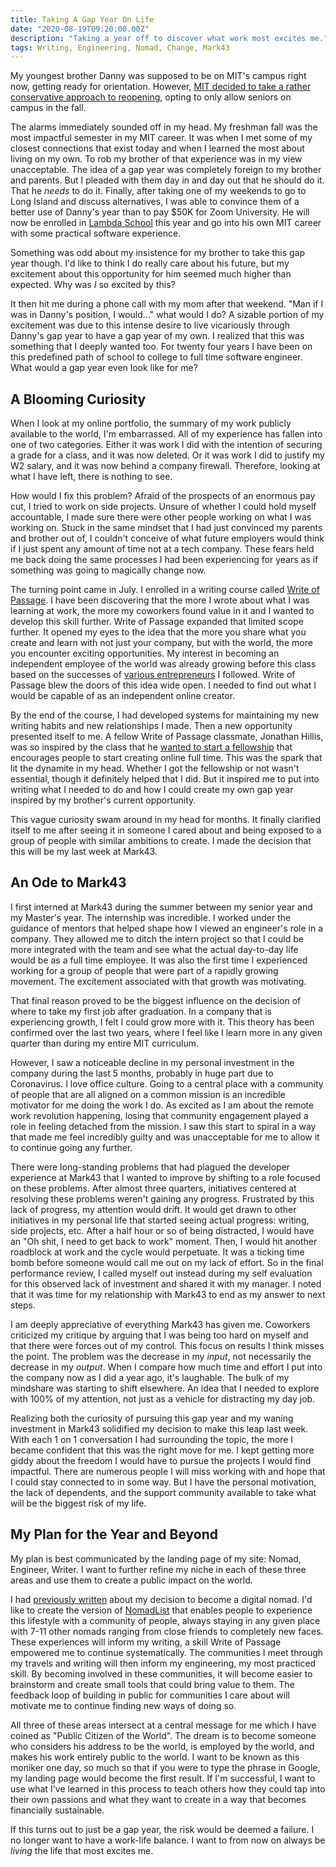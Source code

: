 ```yaml
---
title: Taking A Gap Year On Life
date: "2020-08-19T09:20:00.00Z"
description: "Taking a year off to discover what work most excites me."
tags: Writing, Engineering, Nomad, Change, Mark43
---
```


My youngest brother Danny was supposed to be on MIT's campus right now, getting ready for orientation. However, [MIT decided to take a rather conservative approach to reopening](https://covid19.mit.edu/fall-2020-faq), opting to only allow seniors on campus in the fall. 

The alarms immediately sounded off in my head. My freshman fall was the most impactful semester in my MIT career. It was when I met some of my closest connections that exist today and when I learned the most about living on my own. To rob my brother of that experience was in my view unacceptable. The idea of a gap year was completely foreign to my brother and parents. But I pleaded with them day in and day out that he should do it. That he _needs_ to do it. Finally, after taking one of my weekends to go to Long Island and discuss alternatives, I was able to convince them of a better use of Danny's year than to pay $50K for Zoom University. He will now be enrolled in [Lambda School](https://lambdaschool.com/) this year and go into his own MIT career with some practical software experience.

Something was odd about my insistence for my brother to take this gap year though. I'd like to think I do really care about his future, but my excitement about this opportunity for him seemed much higher than expected. Why was _I_ so excited by this?

It then hit me during a phone call with my mom after that weekend. "Man if I was in Danny's position, I would..." what would I do? A sizable portion of my excitement was due to this intense desire to live vicariously through Danny's gap year to have a gap year of my own. I realized that this was something that I deeply wanted too. For twenty four years I have been on this predefined path of school to college to full time software engineer. What would a gap year even look like for me?

## A Blooming Curiosity

When I look at my online portfolio, the summary of my work publicly available to the world, I'm embarrassed. All of my experience has fallen into one of two categories. Either it was work I did with the intention of securing a grade for a class, and it was now deleted. Or it was work I did to justify my W2 salary, and it was now behind a company firewall. Therefore, looking at what I have left, there is nothing to see.

How would I fix this problem? Afraid of the prospects of an enormous pay cut, I tried to work on side projects. Unsure of whether I could hold myself accountable, I made sure there were other people working on what I was working on. Stuck in the same mindset that I had just convinced my parents and brother out of, I couldn't conceive of what future employers would think if I just spent any amount of time not at a tech company. These fears held me back doing the same processes I had been experiencing for years as if something was going to magically change now.

The turning point came in July. I enrolled in a writing course called [Write of Passage](https://writeofpassage.school/). I have been discovering that the more I wrote about what I was learning at work, the more my coworkers found value in it and I wanted to develop this skill further. Write of Passage expanded that limited scope further. It opened my eyes to the idea that the more you share what you create and learn with not just your company, but with the world, the more you encounter exciting opportunities. My interest in becoming an independent employee of the world was already growing before this class based on the successes of [various entrepreneurs](https://impacttheory.com/episode/marc-lore/) I followed. Write of Passage blew the doors of this idea wide open. I needed to find out what I would be capable of as an independent online creator.

By the end of the course, I had developed systems for maintaining my new writing habits and new relationships I made. Then a new opportunity presented itself to me. A fellow Write of Passage classmate, Jonathan Hillis, was so inspired by the class that he [wanted to start a fellowship](https://www.cooperative-capital.com/fellowship) that encourages people to start creating online full time. This was the spark that lit the dynamite in my head. Whether I got the fellowship or not wasn't essential, though it definitely helped that I did. But it inspired me to put into writing what I needed to do and how I could create my own gap year inspired by my brother's current opportunity.

This vague curiosity swam around in my head for months. It finally clarified itself to me after seeing it in someone I cared about and being exposed to a group of people with similar ambitions to create. I made the decision that this will be my last week at Mark43. 

## An Ode to Mark43

I first interned at Mark43 during the summer between my senior year and my Master's year. The internship was incredible. I worked under the guidance of mentors that helped shape how I viewed an engineer's role in a company. They allowed me to ditch the intern project so that I could be more integrated with the team and see what the actual day-to-day life would be as a full time employee. It was also the first time I experienced working for a group of people that were part of a rapidly growing movement. The excitement associated with that growth was motivating.

That final reason proved to be the biggest influence on the decision of where to take my first job after graduation. In a company that is experiencing growth, I felt I could grow more with it. This theory has been confirmed over the last two years, where I feel like I learn more in any given quarter than during my entire MIT curriculum.

However, I saw a noticeable decline in my personal investment in the company during the last 5 months, probably in huge part due to Coronavirus. I love office culture. Going to a central place with a community of people that are all aligned on a common mission is an incredible motivator for me doing the work I do. As excited as I am about the remote work revolution happening, losing that community engagement played a role in feeling detached from the mission. I saw this start to spiral in a way that made me feel incredibly guilty and was unacceptable for me to allow it to continue going any further.

There were long-standing problems that had plagued the developer experience at Mark43 that I wanted to improve by shifting to a role focused on these problems. After almost three quarters, initiatives centered at resolving these problems weren't gaining any progress. Frustrated by this lack of progress, my attention would drift. It would get drawn to other initiatives in my personal life that started seeing actual progress: writing, side projects, etc. After a half hour or so of being distracted, I would have an "Oh shit, I need to get back to work" moment. Then, I would hit another roadblock at work and the cycle would perpetuate. It was a ticking time bomb before someone would call me out on my lack of effort. So in the final performance review, I called myself out instead during my self evaluation for this observed lack of investment and shared it with my manager. I noted that it was time for my relationship with Mark43 to end as my answer to next steps.

I am deeply appreciative of everything Mark43 has given me. Coworkers criticized my critique by arguing that I was being too hard on myself and that there were forces out of my control. This focus on results I think misses the point. The problem was the decrease in my _input_, not necessarily the decrease in my _output_. When I compare how much time and effort I put into the company now as I did a year ago, it's laughable. The bulk of my mindshare was starting to shift elsewhere. An idea that I needed to explore with 100% of my attention, not just as a vehicle for distracting my day job.

Realizing both the curiosity of pursuing this gap year and my waning investment in Mark43 solidified my decision to make this leap last week. With each 1 on 1 conversation I had surrounding the topic, the more I became confident that this was the right move for me. I kept getting more giddy about the freedom I would have to pursue the projects I would find impactful. There are numerous people I will miss working with and hope that I could stay connected to in some way. But I have the personal motivation, the lack of dependents, and the support community available to take what will be the biggest risk of my life.

## My Plan for the Year and Beyond
My plan is best communicated by the landing page of my site: Nomad, Engineer, Writer. I want to further refine my niche in each of these three areas and use them to create a public impact on the world. 

I had [previously written](https://davidvargas.me/blog/rise-of-the-digital-nomads/) about my decision to become a digital nomad. I'd like to create the version of [NomadList](https://nomadlist.com/) that enables people to experience this lifestyle with a community of people, always staying in any given place with 7-11 other nomads ranging from close friends to completely new faces. These experiences will inform my writing, a skill Write of Passage empowered me to continue systematically. The communities I meet through my travels and writing will then inform my engineering, my most practiced skill. By becoming involved in these communities, it will become easier to brainstorm and create small tools that could bring value to them. The feedback loop of building in public for communities I care about will motivate me to continue finding new ways of doing so.

All three of these areas intersect at a central message for me which I have coined as "Public Citizen of the World". The dream is to become someone who considers his address to be the world, is employed by the world, and makes his work entirely public to the world. I want to be known as this moniker one day, so much so that if you were to type the phrase in Google, my landing page would become the first result. If I'm successful, I want to use what I've learned in this process to teach others how they could tap into their own passions and what they want to create in a way that becomes financially sustainable.

If this turns out to just be a gap year, the risk would be deemed a failure. I no longer want to have a work-life balance. I want to from now on always be _living_ the life that most excites me.
